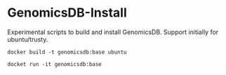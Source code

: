 # GenomicsDB-Install
Experimental scripts to build and install GenomicsDB. Support initially for ubuntu/trusty.

```
docker build -t genomicsdb:base ubuntu
```
 
``` 
docket run -it genomicsdb:base
```
